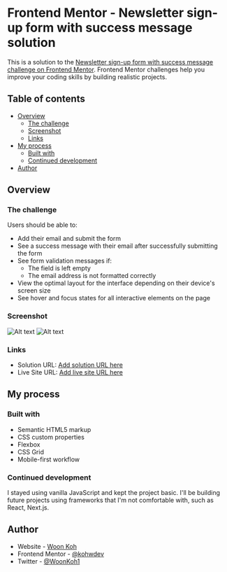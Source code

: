 # Frontend Mentor - Newsletter sign-up form with success message solution

This is a solution to the [Newsletter sign-up form with success message challenge on Frontend Mentor](https://www.frontendmentor.io/challenges/newsletter-signup-form-with-success-message-3FC1AZbNrv). Frontend Mentor challenges help you improve your coding skills by building realistic projects.

## Table of contents

- [Overview](#overview)
  - [The challenge](#the-challenge)
  - [Screenshot](#screenshot)
  - [Links](#links)
- [My process](#my-process)
  - [Built with](#built-with)
  - [Continued development](#continued-development)
- [Author](#author)

## Overview

### The challenge

Users should be able to:

- Add their email and submit the form
- See a success message with their email after successfully submitting the form
- See form validation messages if:
  - The field is left empty
  - The email address is not formatted correctly
- View the optimal layout for the interface depending on their device's screen size
- See hover and focus states for all interactive elements on the page

### Screenshot

![Alt text](<Screenshot 2023-10-11 at 4.02.01 PM.png>)
![Alt text](<Screenshot 2023-10-11 at 4.03.29 PM.png>)

### Links

- Solution URL: [Add solution URL here](https://your-solution-url.com)
- Live Site URL: [Add live site URL here](https://newletter-success-card.vercel.app/)

## My process

### Built with

- Semantic HTML5 markup
- CSS custom properties
- Flexbox
- CSS Grid
- Mobile-first workflow

### Continued development

I stayed using vanilla JavaScript and kept the project basic. I'll be building future projects using frameworks that I'm not comfortable with, such as React, Next.js.

## Author

- Website - [Woon Koh](https://github.com/kohwdev)
- Frontend Mentor - [@kohwdev](https://www.frontendmentor.io/profile/kohwdev)
- Twitter - [@WoonKoh1](https://www.twitter.com/woonkoh1)
